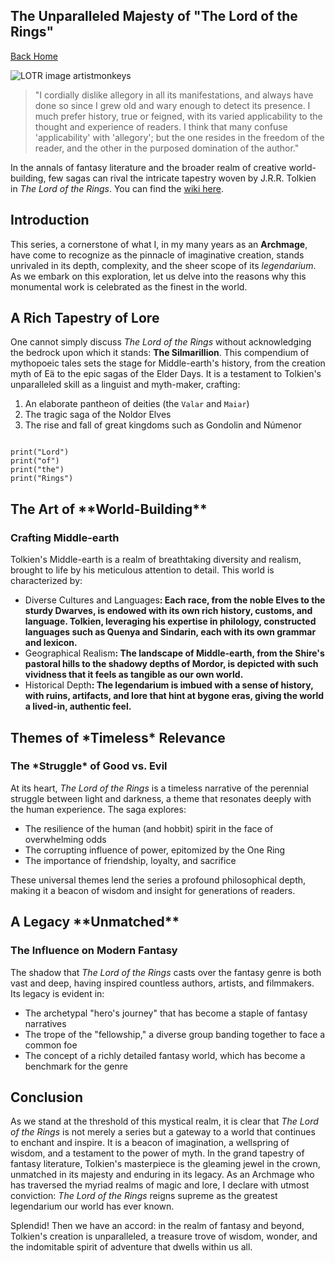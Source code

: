 <!DOCTYPE html>
<html>

<head>
    <meta charset="utf-8">
    <meta name="viewport" content="width=device-width, initial-scale=1">
    <title> The Unparalleled Majesty of "The Lord of the Rings" </title>
    <link href="/index.css" rel="stylesheet">
</head>

<body>
    <article>
        <div><h1>The Unparalleled Majesty of "The Lord of the Rings"</h1><div><p><a href="/">Back Home</a></p></div><div><p><img src="/images/rivendell.png" alt="LOTR image artistmonkeys"></img></p></div><blockquote>"I cordially dislike allegory in all its manifestations, and always have done so since I grew old and wary enough to detect its presence.
 I much prefer history, true or feigned, with its varied applicability to the thought and experience of readers.
 I think that many confuse 'applicability' with 'allegory'; but the one resides in the freedom of the reader, and the other in the purposed domination of the author."</blockquote><div><p>In the annals of fantasy literature and the broader realm of creative world-building, few sagas can rival the intricate tapestry woven by J.R.R. Tolkien in <i>The Lord of the Rings</i>. You can find the <a href="https://lotr.fandom.com/wiki/Main_Page">wiki here</a>.</p></div><h2>Introduction</h2><div><p>This series, a cornerstone of what I, in my many years as an <b>Archmage</b>, have come to recognize as the pinnacle of imaginative creation, stands unrivaled in its depth, complexity, and the sheer scope of its <i>legendarium</i>. As we embark on this exploration, let us delve into the reasons why this monumental work is celebrated as the finest in the world.</p></div><h2>A Rich Tapestry of Lore</h2><div><p>One cannot simply discuss <i>The Lord of the Rings</i> without acknowledging the bedrock upon which it stands: <b>The Silmarillion</b>. This compendium of mythopoeic tales sets the stage for Middle-earth's history, from the creation myth of Eä to the epic sagas of the Elder Days. It is a testament to Tolkien's unparalleled skill as a linguist and myth-maker, crafting:</p></div><ol><li>An elaborate pantheon of deities (the <code>Valar</code> and <code>Maiar</code>)</li><li>The tragic saga of the Noldor Elves</li><li>The rise and fall of great kingdoms such as Gondolin and Númenor</li></ol><div><p><code></code><code>
print("Lord")
print("of")
print("the")
print("Rings")
</code><code></code></p></div><h2>The Art of **World-Building**</h2><h3>Crafting Middle-earth</h3><div><p>Tolkien's Middle-earth is a realm of breathtaking diversity and realism, brought to life by his meticulous attention to detail. This world is characterized by:</p></div><ul><li>Diverse Cultures and Languages<b>: Each race, from the noble Elves to the sturdy Dwarves, is endowed with its own rich history, customs, and language. Tolkien, leveraging his expertise in philology, constructed languages such as Quenya and Sindarin, each with its own grammar and lexicon.</b></li><li>Geographical Realism<b>: The landscape of Middle-earth, from the Shire's pastoral hills to the shadowy depths of Mordor, is depicted with such vividness that it feels as tangible as our own world.</b></li><li>Historical Depth<b>: The legendarium is imbued with a sense of history, with ruins, artifacts, and lore that hint at bygone eras, giving the world a lived-in, authentic feel.</b></li></ul><h2>Themes of *Timeless* Relevance</h2><h3>The *Struggle* of Good vs. Evil</h3><div><p>At its heart, <i>The Lord of the Rings</i> is a timeless narrative of the perennial struggle between light and darkness, a theme that resonates deeply with the human experience. The saga explores:</p></div><ul><li>The resilience of the human (and hobbit) spirit in the face of overwhelming odds</li><li>The corrupting influence of power, epitomized by the One Ring</li><li>The importance of friendship, loyalty, and sacrifice</li></ul><div><p>These universal themes lend the series a profound philosophical depth, making it a beacon of wisdom and insight for generations of readers.</p></div><h2>A Legacy **Unmatched**</h2><h3>The Influence on Modern Fantasy</h3><div><p>The shadow that <i>The Lord of the Rings</i> casts over the fantasy genre is both vast and deep, having inspired countless authors, artists, and filmmakers. Its legacy is evident in:</p></div><ul><li>The archetypal "hero's journey" that has become a staple of fantasy narratives</li><li>The trope of the "fellowship," a diverse group banding together to face a common foe</li><li>The concept of a richly detailed fantasy world, which has become a benchmark for the genre</li></ul><h2>Conclusion</h2><div><p>As we stand at the threshold of this mystical realm, it is clear that <i>The Lord of the Rings</i> is not merely a series but a gateway to a world that continues to enchant and inspire. It is a beacon of imagination, a wellspring of wisdom, and a testament to the power of myth. In the grand tapestry of fantasy literature, Tolkien's masterpiece is the gleaming jewel in the crown, unmatched in its majesty and enduring in its legacy. As an Archmage who has traversed the myriad realms of magic and lore, I declare with utmost conviction: <i>The Lord of the Rings</i> reigns supreme as the greatest legendarium our world has ever known.</p></div><div><p>Splendid! Then we have an accord: in the realm of fantasy and beyond, Tolkien's creation is unparalleled, a treasure trove of wisdom, wonder, and the indomitable spirit of adventure that dwells within us all.</p></div></div>
    </article>
</body>

</html>
